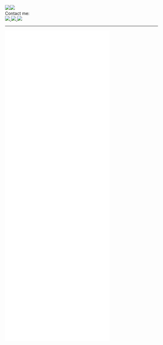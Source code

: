<div width="100%">
  <img src="https://komarev.com/ghpvc/?username=zzBBc&style=flat&color=3285a8">
  <img align="left" src="https://github-readme-stats.vercel.app/api?username=zzBBc&count_private=true&show_icons=true&theme=tokyonight">
</div>
<div>
  Contact me: 
  <div>
    <a id="gmail-contact" href="https://mail.google.com/mail/?view=cm&to=vuongngxuan0109%40gmail.com">
      <img src="https://img.shields.io/badge/Gmail-D14836?style=for-the-badge&logo=gmail&logoColor=white">
    </a>
    <a id="linkedin-contact" href="https://www.linkedin.com/in/vuongngxuan/">
      <img src="https://img.shields.io/badge/LinkedIn-0077B5?style=for-the-badge&logo=linkedin&logoColor=white">
    </a>
    <a id="facebook-contact" href="https://www.facebook.com/vuongngxuan/">
      <img src="https://img.shields.io/badge/Facebook-1877F2?style=for-the-badge&logo=facebook&logoColor=white">
    </a>
  </div>
</div>

<div>
  <hr/>
</div>

<div width="100%">
  <img style='align="center"; width="100%";' src="./github-metrics.svg" alt="Metrics">
</div>

<!-- <img align="right" src="https://github-readme-stats.vercel.app/api/top-langs/?username=zzBBc">
 -->
<!--
**zzBBc/zzBBc** is a ✨ _special_ ✨ repository because its `README.md` (this file) appears on your GitHub profile.

Here are some ideas to get you started:

- 🔭 I’m currently working on ...
- 🌱 I’m currently learning ...
- 👯 I’m looking to collaborate on ...
- 🤔 I’m looking for help with ...
- 💬 Ask me about ...
- 📫 How to reach me: ...
- 😄 Pronouns: ...
- ⚡ Fun fact: ...
-->
